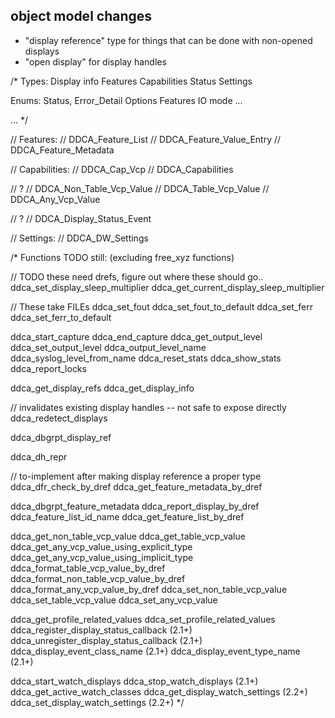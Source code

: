 
## object model changes
 - "display reference" type for things that can be done with non-opened displays
 - "open display" for display handles



/*
Types:
    Display info
    Features
    Capabilities
    Status
    Settings

Enums:
    Status, Error_Detail
    Options
    Features
    IO mode
    ...

...
*/

// Features:
//   DDCA_Feature_List
//   DDCA_Feature_Value_Entry
//   DDCA_Feature_Metadata

// Capabilities:
//   DDCA_Cap_Vcp
//   DDCA_Capabilities

// ?
//   DDCA_Non_Table_Vcp_Value
//   DDCA_Table_Vcp_Value
//   DDCA_Any_Vcp_Value

// ?
//   DDCA_Display_Status_Event

// Settings:
//   DDCA_DW_Settings



/*
Functions TODO still: (excluding free_xyz functions)

// TODO these need drefs, figure out where these should go..
ddca_set_display_sleep_multiplier
ddca_get_current_display_sleep_multiplier

// These take FILEs
ddca_set_fout
ddca_set_fout_to_default
ddca_set_ferr
ddca_set_ferr_to_default

ddca_start_capture
ddca_end_capture
ddca_get_output_level
ddca_set_output_level
ddca_output_level_name
ddca_syslog_level_from_name
ddca_reset_stats
ddca_show_stats
ddca_report_locks

ddca_get_display_refs
ddca_get_display_info

// invalidates existing display handles -- not safe to expose directly
ddca_redetect_displays

ddca_dbgrpt_display_ref

ddca_dh_repr





// to-implement after making display reference a proper type
ddca_dfr_check_by_dref
ddca_get_feature_metadata_by_dref


ddca_dbgrpt_feature_metadata
ddca_report_display_by_dref
ddca_feature_list_id_name
ddca_get_feature_list_by_dref


ddca_get_non_table_vcp_value
ddca_get_table_vcp_value
ddca_get_any_vcp_value_using_explicit_type
ddca_get_any_vcp_value_using_implicit_type
ddca_format_table_vcp_value_by_dref
ddca_format_non_table_vcp_value_by_dref
ddca_format_any_vcp_value_by_dref
ddca_set_non_table_vcp_value
ddca_set_table_vcp_value
ddca_set_any_vcp_value

ddca_get_profile_related_values
ddca_set_profile_related_values
ddca_register_display_status_callback (2.1+)
ddca_unregister_display_status_callback (2.1+)
ddca_display_event_class_name (2.1+)
ddca_display_event_type_name (2.1+)

ddca_start_watch_displays
ddca_stop_watch_displays (2.1+)
ddca_get_active_watch_classes
ddca_get_display_watch_settings (2.2+)
ddca_set_display_watch_settings (2.2+)
*/